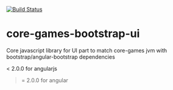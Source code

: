 [![Build Status](https://travis-ci.org/jtbdevelopment/core-games-bootstrap-ui.svg?branch=master)](https://travis-ci.org/jtbdevelopment/core-games-bootstrap-ui)


# core-games-bootstrap-ui
Core javascript library for UI part to match core-games jvm with bootstrap/angular-bootstrap dependencies

< 2.0.0 for angularjs
>= 2.0.0 for angular